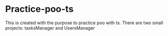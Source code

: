 # Practice-poo-ts
This is created with the purpose to practice poo with ts. There are two small projects: tasksManager and UsersManager
